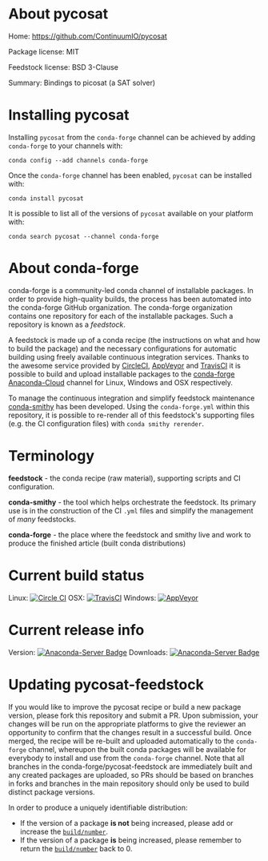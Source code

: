 About pycosat
=============

Home: https://github.com/ContinuumIO/pycosat

Package license: MIT

Feedstock license: BSD 3-Clause

Summary: Bindings to picosat (a SAT solver)



Installing pycosat
==================

Installing `pycosat` from the `conda-forge` channel can be achieved by adding `conda-forge` to your channels with:

```
conda config --add channels conda-forge
```

Once the `conda-forge` channel has been enabled, `pycosat` can be installed with:

```
conda install pycosat
```

It is possible to list all of the versions of `pycosat` available on your platform with:

```
conda search pycosat --channel conda-forge
```



About conda-forge
=================

conda-forge is a community-led conda channel of installable packages.
In order to provide high-quality builds, the process has been automated into the
conda-forge GitHub organization. The conda-forge organization contains one repository
for each of the installable packages. Such a repository is known as a *feedstock*.

A feedstock is made up of a conda recipe (the instructions on what and how to build
the package) and the necessary configurations for automatic building using freely
available continuous integration services. Thanks to the awesome service provided by
[CircleCI](https://circleci.com/), [AppVeyor](http://www.appveyor.com/)
and [TravisCI](https://travis-ci.org/) it is possible to build and upload installable
packages to the [conda-forge](https://anaconda.org/conda-forge)
[Anaconda-Cloud](http://docs.anaconda.org/) channel for Linux, Windows and OSX respectively.

To manage the continuous integration and simplify feedstock maintenance
[conda-smithy](http://github.com/conda-forge/conda-smithy) has been developed.
Using the ``conda-forge.yml`` within this repository, it is possible to re-render all of
this feedstock's supporting files (e.g. the CI configuration files) with ``conda smithy rerender``.


Terminology
===========

**feedstock** - the conda recipe (raw material), supporting scripts and CI configuration.

**conda-smithy** - the tool which helps orchestrate the feedstock.
                   Its primary use is in the construction of the CI ``.yml`` files
                   and simplify the management of *many* feedstocks.

**conda-forge** - the place where the feedstock and smithy live and work to
                  produce the finished article (built conda distributions)

Current build status
====================

Linux: [![Circle CI](https://circleci.com/gh/conda-forge/pycosat-feedstock.svg?style=shield)](https://circleci.com/gh/conda-forge/pycosat-feedstock)
OSX: [![TravisCI](https://travis-ci.org/conda-forge/pycosat-feedstock.svg?branch=master)](https://travis-ci.org/conda-forge/pycosat-feedstock)
Windows: [![AppVeyor](https://ci.appveyor.com/api/projects/status/github/conda-forge/pycosat-feedstock?svg=True)](https://ci.appveyor.com/project/conda-forge/pycosat-feedstock/branch/master)

Current release info
====================
Version: [![Anaconda-Server Badge](https://anaconda.org/conda-forge/pycosat/badges/version.svg)](https://anaconda.org/conda-forge/pycosat)
Downloads: [![Anaconda-Server Badge](https://anaconda.org/conda-forge/pycosat/badges/downloads.svg)](https://anaconda.org/conda-forge/pycosat)


Updating pycosat-feedstock
==========================

If you would like to improve the pycosat recipe or build a new
package version, please fork this repository and submit a PR. Upon submission,
your changes will be run on the appropriate platforms to give the reviewer an
opportunity to confirm that the changes result in a successful build. Once
merged, the recipe will be re-built and uploaded automatically to the
`conda-forge` channel, whereupon the built conda packages will be available for
everybody to install and use from the `conda-forge` channel.
Note that all branches in the conda-forge/pycosat-feedstock are
immediately built and any created packages are uploaded, so PRs should be based
on branches in forks and branches in the main repository should only be used to
build distinct package versions.

In order to produce a uniquely identifiable distribution:
 * If the version of a package **is not** being increased, please add or increase
   the [``build/number``](http://conda.pydata.org/docs/building/meta-yaml.html#build-number-and-string).
 * If the version of a package **is** being increased, please remember to return
   the [``build/number``](http://conda.pydata.org/docs/building/meta-yaml.html#build-number-and-string)
   back to 0.
